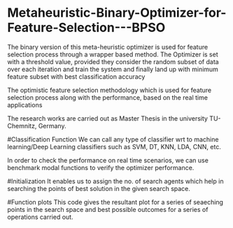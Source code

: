 # Metaheuristic-Binary-Optimizer-for-Feature-Selection---BPSO
The binary version of this meta-heuristic optimizer is used for feature selection process through a wrapper based method. The Optimizer is set with a threshold value, provided they consider the random subset of data over each iteration and train the system and finally land up with minimum feature subset with best classification accuracy

The optimistic feature selection methodology which is used for feature selection process along with the performance, based on the real time applications

The research works are carried out as Master Thesis in the university TU-Chemnitz, Germany.

#Classification Function
We can call any type of classifier wrt to machine learning/Deep Learning classifiers such as SVM, DT, KNN, LDA, CNN, etc.

In order to check the performance on real time scenarios, we can use benchmark modal functions to verify the optimizer performance.

#Initialization
It enables us to assign the no. of search agents which help in searching the points of best solution in the given search space.

#Function plots
This code gives the resultant plot for a series of seaeching points in the search space and best possible outcomes for a series of operations carried out.
